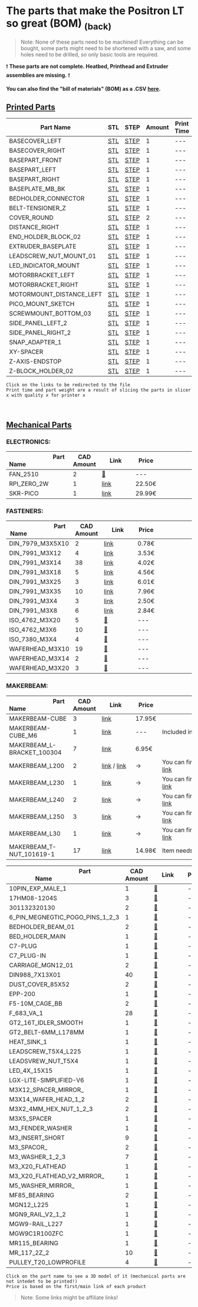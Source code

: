 # The parts that make the Positron LT so great (BOM) [<sub>(back)</sub>](../../../)
>Note: None of these parts need to be machined! Everything can be bought, some parts might need to be shortened with a saw, and some holes need to be drilled, so only basic tools are required.

:exclamation: **These parts are not complete. Heatbed, Printhead and Extruder assemblies are missing.** :exclamation:

**You can also find the "bill of materials" (BOM) as a .CSV [here](./bom.csv).**

## [Printed Parts](./Printed%20Parts)

|                  Part Name                  | STL | STEP |Amount| Print Time | Weight (g)|
| --- | --- | --- | --- | --- | --- |
| BASECOVER_LEFT | [STL](./Printed%20Parts/STL/BASECOVER_LEFT.stl) | [STEP](./Printed%20Parts/STEP/BASECOVER_LEFT.step) | 1 |  ---  |  ---  |
| BASECOVER_RIGHT | [STL](./Printed%20Parts/STL/BASECOVER_RIGHT.stl) | [STEP](./Printed%20Parts/STEP/BASECOVER_RIGHT.step) | 1 |  ---  |  ---  |
| BASEPART_FRONT | [STL](./Printed%20Parts/STL/BASEPART_FRONT.stl) | [STEP](./Printed%20Parts/STEP/BASEPART_FRONT.step) | 1 |  ---  |  ---  |
| BASEPART_LEFT | [STL](./Printed%20Parts/STL/BASEPART_LEFT.stl) | [STEP](./Printed%20Parts/STEP/BASEPART_LEFT.step) | 1 |  ---  |  ---  |
| BASEPART_RIGHT | [STL](./Printed%20Parts/STL/BASEPART_RIGHT.stl) | [STEP](./Printed%20Parts/STEP/BASEPART_RIGHT.step) | 1 |  ---  |  ---  |
| BASEPLATE_MB_BK | [STL](./Printed%20Parts/STL/BASEPLATE_MB_BK.stl) | [STEP](./Printed%20Parts/STEP/BASEPLATE_MB_BK.step) | 1 |  ---  |  ---  |
| BEDHOLDER_CONNECTOR | [STL](./Printed%20Parts/STL/BEDHOLDER_CONNECTOR.stl) | [STEP](./Printed%20Parts/STEP/BEDHOLDER_CONNECTOR.step) | 1 |  ---  |  ---  |
| BELT-TENSIONER_Z | [STL](./Printed%20Parts/STL/BELT-TENSIONER_Z.stl) | [STEP](./Printed%20Parts/STEP/BELT-TENSIONER_Z.step) | 1 |  ---  |  ---  |
| COVER_ROUND | [STL](./Printed%20Parts/STL/COVER_ROUND.stl) | [STEP](./Printed%20Parts/STEP/COVER_ROUND.step) | 2 |  ---  |  ---  |
| DISTANCE_RIGHT | [STL](./Printed%20Parts/STL/DISTANCE_RIGHT.stl) | [STEP](./Printed%20Parts/STEP/DISTANCE_RIGHT.step) | 1 |  ---  |  ---  |
| END_HOLDER_BLOCK_02 | [STL](./Printed%20Parts/STL/END_HOLDER_BLOCK_02.stl) | [STEP](./Printed%20Parts/STEP/END_HOLDER_BLOCK_02.step) | 1 |  ---  |  ---  |
| EXTRUDER_BASEPLATE | [STL](./Printed%20Parts/STL/EXTRUDER_BASEPLATE.stl) | [STEP](./Printed%20Parts/STEP/EXTRUDER_BASEPLATE.step) | 1 |  ---  |  ---  |
| LEADSCREW_NUT_MOUNT_01 | [STL](./Printed%20Parts/STL/LEADSCREW_NUT_MOUNT_01.stl) | [STEP](./Printed%20Parts/STEP/LEADSCREW_NUT_MOUNT_01.step) | 1 |  ---  |  ---  |
| LED_INDICATOR_MOUNT | [STL](./Printed%20Parts/STL/LED_INDICATOR_MOUNT.stl) | [STEP](./Printed%20Parts/STEP/LED_INDICATOR_MOUNT.step) | 1 |  ---  |  ---  |
| MOTORBRACKET_LEFT | [STL](./Printed%20Parts/STL/MOTORBRACKET_LEFT.stl) | [STEP](./Printed%20Parts/STEP/MOTORBRACKET_LEFT.step) | 1 |  ---  |  ---  |
| MOTORBRACKET_RIGHT | [STL](./Printed%20Parts/STL/MOTORBRACKET_RIGHT.stl) | [STEP](./Printed%20Parts/STEP/MOTORBRACKET_RIGHT.step) | 1 |  ---  |  ---  |
| MOTORMOUNT_DISTANCE_LEFT | [STL](./Printed%20Parts/STL/MOTORMOUNT_DISTANCE_LEFT.stl) | [STEP](./Printed%20Parts/STEP/MOTORMOUNT_DISTANCE_LEFT.step) | 1 |  ---  |  ---  |
| PICO_MOUNT_SKETCH | [STL](./Printed%20Parts/STL/PICO_MOUNT_SKETCH.stl) | [STEP](./Printed%20Parts/STEP/PICO_MOUNT_SKETCH.step) | 1 |  ---  |  ---  |
| SCREWMOUNT_BOTTOM_03 | [STL](./Printed%20Parts/STL/SCREWMOUNT_BOTTOM_03.stl) | [STEP](./Printed%20Parts/STEP/SCREWMOUNT_BOTTOM_03.step) | 1 |  ---  |  ---  |
| SIDE_PANEL_LEFT_2 | [STL](./Printed%20Parts/STL/SIDE_PANEL_LEFT_2.stl) | [STEP](./Printed%20Parts/STEP/SIDE_PANEL_LEFT_2.step) | 1 |  ---  |  ---  |
| SIDE_PANEL_RIGHT_2 | [STL](./Printed%20Parts/STL/SIDE_PANEL_RIGHT_2.stl) | [STEP](./Printed%20Parts/STEP/SIDE_PANEL_RIGHT_2.step) | 1 |  ---  |  ---  |
| SNAP_ADAPTER_1 | [STL](./Printed%20Parts/STL/SNAP_ADAPTER_1.stl) | [STEP](./Printed%20Parts/STEP/SNAP_ADAPTER_1.step) | 1 |  ---  |  ---  |
| XY-SPACER | [STL](./Printed%20Parts/STL/XY-SPACER.stl) | [STEP](./Printed%20Parts/STEP/XY-SPACER.step) | 1 |  ---  |  ---  |
| Z-AXIS-ENDSTOP | [STL](./Printed%20Parts/STL/Z-AXIS-ENDSTOP.stl) | [STEP](./Printed%20Parts/STEP/Z-AXIS-ENDSTOP.step) | 1 |  ---  |  ---  |
| Z-BLOCK_HOLDER_02 | [STL](./Printed%20Parts/STL/Z-BLOCK_HOLDER_02.stl) | [STEP](./Printed%20Parts/STEP/Z-BLOCK_HOLDER_02.step) | 1 |  ---  |  ---  |

``Click on the links to be redirected to the file``<br>
``Print time and part weight are a result of slicing the parts in slicer x with quality x for printer x``

<br>

## [Mechanical Parts](./Mechanical%20Parts)

### ELECTRONICS:
|                          Part Name                          |CAD Amount|      Link      |Price|                                   Note                                   |
| --- | --- | --- | --- | --- |
| FAN_2510 | 2 | [:small_red_triangle:](---) | --- |  |
| RPI_ZERO_2W | 1 | [link](https://www.reichelt.de/raspberry-pi-zero-2-w-4x-1-ghz-512-mb-ram-wlan-bt-rasp-pi-zero2-w-p313902.html) | 22.50€ |  |
| SKR-PICO | 1 | [link](https://amzn.eu/exkvn5W) | 29.99€ |  |

### FASTENERS:
|                          Part Name                          |CAD Amount|      Link      |Price|                                   Note                                   |
| --- | --- | --- | --- | --- |
| DIN_7979_M3X5X10 | 2 | [link](https://de.aliexpress.com/item/1005003413546927.html?spm=a2g0o.productlist.main.7.3eb9132cAFOvsf) | 0.78€ |  |
| DIN_7991_M3X12 | 4 | [link](https://de.aliexpress.com/item/1005004510663195.html) | 3.53€ |  |
| DIN_7991_M3X14 | 38 | [link](https://de.aliexpress.com/item/1005004510663195.html) | 4.02€ |  |
| DIN_7991_M3X18 | 5 | [link](https://de.aliexpress.com/item/1005004510663195.html) | 4.56€ |  |
| DIN_7991_M3X25 | 3 | [link](https://de.aliexpress.com/item/1005004510663195.html) | 6.01€ |  |
| DIN_7991_M3X35 | 10 | [link](https://de.aliexpress.com/item/1005004510663195.html) | 7.96€ |  |
| DIN_7991_M3X4 | 3 | [link](https://de.aliexpress.com/item/1005004510663195.html) | 2.50€ |  |
| DIN_7991_M3X8 | 6 | [link](https://de.aliexpress.com/item/1005004510663195.html) | 2.84€ |  |
| ISO_4762_M3X20 | 5 | [:small_red_triangle:](---) | --- |  |
| ISO_4762_M3X6 | 10 | [:small_red_triangle:](---) | --- |  |
| ISO_7380_M3X4 | 4 | [:small_red_triangle:](---) | --- |  |
| WAFERHEAD_M3X10 | 19 | [:small_red_triangle:](---) | --- |  |
| WAFERHEAD_M3X14 | 2 | [:small_red_triangle:](---) | --- |  |
| WAFERHEAD_M3X20 | 3 | [:small_red_triangle:](---) | --- |  |

### MAKERBEAM:
|                          Part Name                          |CAD Amount|      Link      |Price|                                   Note                                   |
| --- | --- | --- | --- | --- |
| MAKERBEAM-CUBE | 3 | [link](https://www.makerbeam.com/makerbeam-corner-cubes-12p-black-for-makerbeam.html?id=24117589) | 17.95€ |  |
| MAKERBEAM-CUBE_M6 | 1 | [link](https://www.makerbeam.com/makerbeam-corner-cubes-12p-black-for-makerbeam.html?id=24117589) | --- | Included in previous cube order. |
| MAKERBEAM_L-BRACKET_100304 | 7 | [link](https://www.makerbeam.com/makerbeam-90-degree-brackets-12p.html?id=24117637) | 6.95€ |  |
| MAKERBEAM_L200 | 2 | [link](https://www.makerbeam.com/makerbeam/makerbeam-10x10mm-profile-lengths-anodised-in-blac/) / [link](test) | -> | You can find an optimized cutting plan here: [link](https://github.com/Fliens/Positron_LT/blob/main/Parts/MakerbeamCuts.png) |
| MAKERBEAM_L230 | 1 | [link](https://www.makerbeam.com/makerbeam/makerbeam-10x10mm-profile-lengths-anodised-in-blac/) | -> | You can find an optimized cutting plan here: [link](https://github.com/Fliens/Positron_LT/blob/main/Parts/MakerbeamCuts.png) |
| MAKERBEAM_L240 | 2 | [link](https://www.makerbeam.com/makerbeam/makerbeam-10x10mm-profile-lengths-anodised-in-blac/) | -> | You can find an optimized cutting plan here: [link](https://github.com/Fliens/Positron_LT/blob/main/Parts/MakerbeamCuts.png) |
| MAKERBEAM_L250 | 3 | [link](https://www.makerbeam.com/makerbeam/makerbeam-10x10mm-profile-lengths-anodised-in-blac/) | -> | You can find an optimized cutting plan here: [link](https://github.com/Fliens/Positron_LT/blob/main/Parts/MakerbeamCuts.png) |
| MAKERBEAM_L30 | 1 | [link](https://www.makerbeam.com/makerbeam/makerbeam-10x10mm-profile-lengths-anodised-in-blac/) | -> | You can find an optimized cutting plan here: [link](https://github.com/Fliens/Positron_LT/blob/main/Parts/MakerbeamCuts.png) |
| MAKERBEAM_T-NUT_101619-1 | 17 | [link](https://www.makerbeam.com/makerbeam-t-slot-nuts-for-makerbeam-25p.html) | 14.98€ | Item needs to be bought twice |

|                          Part Name                          |CAD Amount|      Link      |Price|                                   Note                                   |
| --- | --- | --- | --- | --- |
| 10PIN_EXP_MALE_1 | 1 | [:small_red_triangle:](---) | --- |  |
| 17HM08-1204S | 3 | [:small_red_triangle:](---) | --- |  |
| 301132320130 | 2 | [:small_red_triangle:](---) | --- |  |
| 6_PIN_MEGNEGTIC_POGO_PINS_1_2_3 | 1 | [:small_red_triangle:](---) | --- |  |
| BEDHOLDER_BEAM_01 | 2 | [:small_red_triangle:](---) | --- |  |
| BED_HOLDER_MAIN | 1 | [:small_red_triangle:](---) | --- |  |
| C7-PLUG | 1 | [:small_red_triangle:](---) | --- |  |
| C7_PLUG-IN | 1 | [:small_red_triangle:](---) | --- |  |
| CARRIAGE_MGN12_01 | 2 | [:small_red_triangle:](---) | --- |  |
| DIN988_7X13X01 | 40 | [:small_red_triangle:](---) | --- |  |
| DUST_COVER_85X52 | 2 | [:small_red_triangle:](---) | --- |  |
| EPP-200 | 1 | [:small_red_triangle:](---) | --- |  |
| F5-10M_CAGE_BB | 2 | [:small_red_triangle:](---) | --- |  |
| F_683_VA_1 | 28 | [:small_red_triangle:](---) | --- |  |
| GT2_16T_IDLER_SMOOTH | 1 | [:small_red_triangle:](---) | --- |  |
| GT2_BELT-6MM_L178MM | 1 | [:small_red_triangle:](---) | --- |  |
| HEAT_SINK_1 | 1 | [:small_red_triangle:](---) | --- |  |
| LEADSCREW_T5X4_L225 | 1 | [:small_red_triangle:](---) | --- |  |
| LEADSVREW_NUT_T5X4 | 1 | [:small_red_triangle:](---) | --- |  |
| LED_4X_15X15 | 1 | [:small_red_triangle:](---) | --- |  |
| LGX-LITE-SIMPLIFIED-V6 | 1 | [:small_red_triangle:](---) | --- |  |
| M3X12_SPACER_MIRROR_ | 1 | [:small_red_triangle:](---) | --- |  |
| M3X14_WAFER_HEAD_1_2 | 2 | [:small_red_triangle:](---) | --- |  |
| M3X2_4MM_HEX_NUT_1_2_3 | 2 | [:small_red_triangle:](---) | --- |  |
| M3X5_SPACER | 1 | [:small_red_triangle:](---) | --- |  |
| M3_FENDER_WASHER | 1 | [:small_red_triangle:](---) | --- |  |
| M3_INSERT_SHORT | 9 | [:small_red_triangle:](---) | --- |  |
| M3_SPACOR_ | 2 | [:small_red_triangle:](---) | --- |  |
| M3_WASHER_1_2_3 | 7 | [:small_red_triangle:](---) | --- |  |
| M3_X20_FLATHEAD | 1 | [:small_red_triangle:](---) | --- |  |
| M3_X20_FLATHEAD_V2_MIRROR_ | 1 | [:small_red_triangle:](---) | --- |  |
| M5_WASHER_MIRROR_ | 1 | [:small_red_triangle:](---) | --- |  |
| MF85_BEARING | 2 | [:small_red_triangle:](---) | --- |  |
| MGN12_L225 | 1 | [:small_red_triangle:](---) | --- |  |
| MGN9_RAIL_V2_1_2 | 1 | [:small_red_triangle:](---) | --- |  |
| MGW9-RAIL_L227 | 1 | [:small_red_triangle:](---) | --- |  |
| MGW9C1R100ZFC | 1 | [:small_red_triangle:](---) | --- |  |
| MR115_BEARING | 1 | [:small_red_triangle:](---) | --- |  |
| MR_117_2Z_2 | 10 | [:small_red_triangle:](---) | --- |  |
| PULLEY_T20_LOWPROFILE | 4 | [:small_red_triangle:](---) | --- |  |

``Click on the part name to see a 3D model of it (mechanical parts are not intedet to be printed!)``<br>
``Price is based on the first/main link of each product``

> Note: Some links might be affiliate links!
